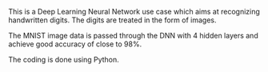 This is a Deep Learning Neural Network use case which aims at recognizing handwritten digits. The digits are treated in the form of images.

The MNIST image data is passed through the DNN with 4 hidden layers and achieve good accuracy of close to 98%.

The coding is done using Python.
